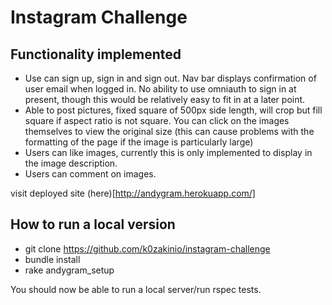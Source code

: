 **Instagram Challenge**
===================

**Functionality implemented**
-------

* Use can sign up, sign in and sign out.  Nav bar displays confirmation of user email when logged in.  No ability to use omniauth to sign in at present, though this would be relatively easy to fit in at a later point.
* Able to post pictures, fixed square of 500px side length, will crop but fill square if aspect ratio is not square.  You can click on the images themselves to view the original size (this can cause problems with the formatting of the page if the image is particularly large)
* Users can like images, currently this is only implemented to display in the image description.
* Users can comment on images.

visit deployed site (here)[http://andygram.herokuapp.com/]

**How to run a local version**
-----------

* git clone https://github.com/k0zakinio/instagram-challenge
* bundle install
* rake andygram_setup

You should now be able to run a local server/run rspec tests.